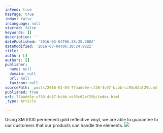 ```yaml
---
inFeed: true
hasPage: true
inNav: false
inLanguage: null
starred: false
keywords: []
description: ''
datePublished: '2016-03-04T06:38:25.308Z'
dateModified: '2016-03-04T06:38:24.982Z'
title: ''
author: []
authors: []
publisher:
  name: null
  domain: null
  url: null
  favicon: null
sourcePath: _posts/2016-03-04-77aade5e-cf38-4c97-bcbb-cc95c62af29b.md
published: true
url: 77aade5e-cf38-4c97-bcbb-cc95c62af29b/index.html
_type: Article

---
```

Using 3M 5100 permenent gold reflective vinyl, we are able to guarantee to our customers that our products can handle the elements.  ![](https://the-grid-user-content.s3-us-west-2.amazonaws.com/fcd5448a-bb80-4f45-90a7-177b731ecc26.jpg)